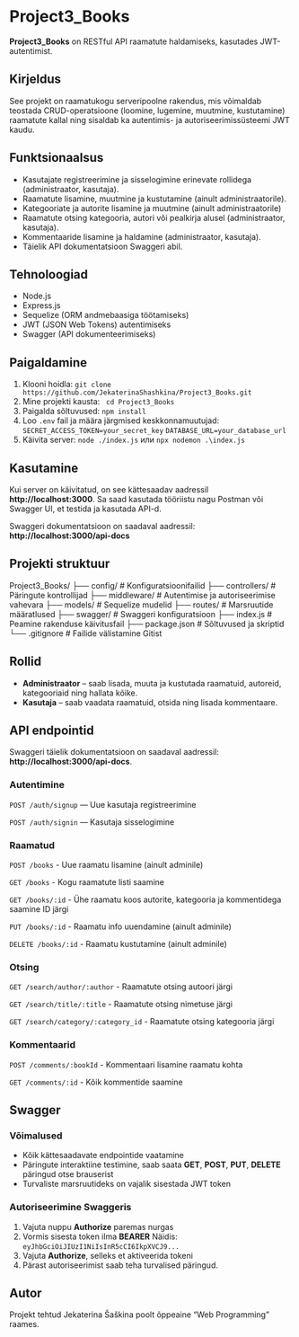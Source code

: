 # Project3_Books

**Project3_Books** on RESTful API raamatute haldamiseks, kasutades JWT-autentimist.

## Kirjeldus
See projekt on raamatukogu serveripoolne rakendus, mis võimaldab teostada CRUD-operatsioone (loomine, lugemine, muutmine, kustutamine) raamatute kallal ning sisaldab ka autentimis- ja autoriseerimissüsteemi JWT kaudu.

## Funktsionaalsus
- Kasutajate registreerimine ja sisselogimine erinevate rollidega (administraator, kasutaja).
- Raamatute lisamine, muutmine ja kustutamine (ainult administraatorile).
- Kategooriate ja autorite lisamine ja muutmine (ainult administraatorile)
- Raamatute otsing kategooria, autori või pealkirja alusel (administraator, kasutaja). 
- Kommentaaride lisamine ja haldamine (administraator, kasutaja).
- Täielik API dokumentatsioon Swaggeri abil.

## Tehnoloogiad
- Node.js
- Express.js
- Sequelize (ORM andmebaasiga töötamiseks)
- JWT (JSON Web Tokens) autentimiseks
- Swagger (API dokumenteerimiseks)

## Paigaldamine
1. Klooni hoidla: `git clone https://github.com/JekaterinaShashkina/Project3_Books.git`
2. Mine projekti kausta: ` cd Project3_Books`
3. Paigalda sõltuvused: `npm install`
4. Loo `.env` fail ja määra järgmised keskkonnamuutujad:
`SECRET_ACCESS_TOKEN=your_secret_key`
`DATABASE_URL=your_database_url`
5. Käivita server: `node ./index.js` или `npx nodemon .\index.js `

## Kasutamine
Kui server on käivitatud, on see kättesaadav aadressil  **http://localhost:3000**. Sa saad kasutada tööriistu nagu Postman või Swagger UI, et testida ja kasutada API-d.

Swaggeri dokumentatsioon on saadaval aadressil: **http://localhost:3000/api-docs**

## Projekti struktuur

Project3_Books/
├── config/             # Konfiguratsioonifailid
├── controllers/        # Päringute kontrollijad
├── middleware/         # Autentimise ja autoriseerimise vahevara
├── models/             # Sequelize mudelid
├── routes/             # Marsruutide määratlused
├── swagger/            # Swaggeri konfiguratsioon
├── index.js            # Peamine rakenduse käivitusfail
├── package.json        # Sõltuvused ja skriptid
└── .gitignore          # Failide välistamine Gitist

## Rollid

- **Administraator** – saab lisada, muuta ja kustutada raamatuid, autoreid, kategooriaid ning hallata kõike.
- **Kasutaja** – saab vaadata raamatuid, otsida ning lisada kommentaare.

## API endpointid
Swaggeri täielik dokumentatsioon on saadaval aadressil: **http://localhost:3000/api-docs**.
### Autentimine
`POST /auth/signup` — Uue kasutaja registreerimine

`POST /auth/signin` — Kasutaja sisselogimine

### Raamatud
`POST /books` - Uue raamatu lisamine (ainult adminile)

`GET /books` - Kogu raamatute listi saamine

`GET /books/:id` - Ühe raamatu koos autorite, kategooria ja kommentidega saamine ID järgi 

`PUT /books/:id` - Raamatu info uuendamine (ainult adminile)

`DELETE /books/:id` - Raamatu kustutamine (ainult adminile)

### Otsing
`GET /search/author/:author` - Raamatute otsing autoori järgi

`GET /search/title/:title` - Raamatute otsing nimetuse järgi

`GET /search/category/:category_id` - Raamatute otsing kategooria järgi

### Kommentaarid
`POST /comments/:bookId` - Kommentaari lisamine raamatu kohta

`GET /comments/:id` - Kõik kommentide saamine

## Swagger
### Võimalused
- Kõik kättesaadavate endpointide vaatamine
- Päringute interaktiine testimine, saab saata **GET**, **POST**, **PUT**, **DELETE** päringud otse brauserist
- Turvaliste marsruutideks on vajalik sisestada JWT token

### Autoriseerimine Swaggeris
1. Vajuta nuppu **Authorize** paremas nurgas
2. Vormis sisesta token ilma **BEARER** 
Näidis: `eyJhbGciOiJIUzI1NiIsInR5cCI6IkpXVCJ9...`
3. Vajuta **Authorize**, selleks et aktiveerida tokeni
4. Pärast autoriseerimist saab teha turvalised päringud.

## Autor
Projekt tehtud Jekaterina Šaškina poolt õppeaine “Web Programming” raames.

